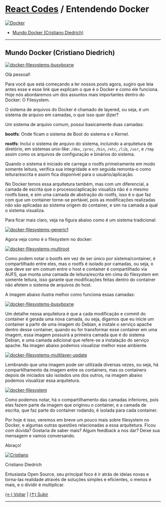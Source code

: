 # [React Codes](https://github.com/systemboys/React_Codes#react-codes "React Codes") / Entendendo Docker

[![Docker](./images/Docker.png "Docker")](./images/Docker.png "Docker")

- [Mundo Docker (Cristiano Diedrich)](#mundo-docker-cristiano-diedrich "Mundo Docker (Cristiano Diedrich)")

---

## Mundo Docker (Cristiano Diedrich)

[![docker-filesystems-busyboxrw](https://github.com/systemboys/React_Codes/blob/main/Tecnologia%20de%20cont%C3%AAiner/Docker/Entendendo%20Docker/images/Mundo%20Docker%20(Cristiano%20Diedrich)/docker-filesystems-busyboxrw.png?raw=true "docker-filesystems-busyboxrw")](https://github.com/systemboys/React_Codes/blob/main/Tecnologia%20de%20cont%C3%AAiner/Docker/Entendendo%20Docker/images/Mundo%20Docker%20(Cristiano%20Diedrich)/docker-filesystems-busyboxrw.png?raw=true "docker-filesystems-busyboxrw")

Olá pessoal!

Para você que está começando a ler nossos posts agora, sugiro que leia antes esse e esse link que explicam o que é o Docker e como ele funciona. Hoje nós abordaremos um dos assuntos mais importantes dentro do Docker: O Filesystem.

O sistema de arquivos do Docker é chamado de layered, ou seja, é um sistema de arquivo em camadas, o que isso quer dizer?

Um sistema de arquivo comum, possui basicamente duas camadas:

**bootfs**: Onde ficam o sistema de Boot do sistema e o Kernel.

**rootfs**: Inclui o sistema de arquivo do sistema, incluindo a arquitetura de diretório, em sistemas unix-like: `/dev`, `/proc`, `/bin`, `/etc`, `/lib`, `/usr`, e `/tmp` assim como os arquivos de configuração e binários do sistema.

Quando o sistema é iniciado ele carrega o rootfs primeiramente em modo somente leitura, verifica sua integridade e em seguida remonta-o como leitura/escrita e assim fica disponível para o usuário/aplicação.

No Docker temos essa arquitetura também, mas com um diferencial, a camada de escrita que o processo/aplicação visualiza não é o mesmo rootfs base, e sim uma camada de abstração do rootfs, isso é o que faz com que um container torne-se portável, pois as modificações realizadas não são aplicadas ao sistema origem do container, e sim na camada a qual o sistema visualiza.

Para ficar mais claro, veja na figura abaixo como é um sistema tradicional:

[![docker-filesystems-generic1](https://github.com/systemboys/React_Codes/blob/main/Tecnologia%20de%20cont%C3%AAiner/Docker/Entendendo%20Docker/images/Mundo%20Docker%20(Cristiano%20Diedrich)/docker-filesystems-generic1-300x225.png?raw=true "docker-filesystems-generic1")](https://github.com/systemboys/React_Codes/blob/main/Tecnologia%20de%20cont%C3%AAiner/Docker/Entendendo%20Docker/images/Mundo%20Docker%20(Cristiano%20Diedrich)/docker-filesystems-generic1-300x225.png?raw=true "docker-filesystems-generic1") 

Agora veja como é o filesystem no docker:

[![docker-filesystems-multiroot](https://github.com/systemboys/React_Codes/blob/main/Tecnologia%20de%20cont%C3%AAiner/Docker/Entendendo%20Docker/images/Mundo%20Docker%20(Cristiano%20Diedrich)/docker-filesystems-multiroot-300x225.png?raw=true "docker-filesystems-multiroot")](https://github.com/systemboys/React_Codes/blob/main/Tecnologia%20de%20cont%C3%AAiner/Docker/Entendendo%20Docker/images/Mundo%20Docker%20(Cristiano%20Diedrich)/docker-filesystems-multiroot-300x225.png?raw=true "docker-filesystems-multiroot") 

Como podem notar o bootfs em vez de ser único por sistema/container, é compartilhado entre eles, mas o rootfs é isolado por camadas, ou seja, o que deve ser em comum entre o host e container é compartilhado via AUFS, que monta uma camada de leitura/escrita em cima do filesystem em somente leitura, isso garante que modificações feitas dentro do container não afetem o sistema de arquivos do host.

A imagem abaixo ilustra melhor como funciona essas camadas:

[![docker-filesystems-busyboxrw](https://github.com/systemboys/React_Codes/blob/main/Tecnologia%20de%20cont%C3%AAiner/Docker/Entendendo%20Docker/images/Mundo%20Docker%20(Cristiano%20Diedrich)/docker-filesystems-busyboxrw-300x225.png?raw=true "docker-filesystems-busyboxrw")](https://github.com/systemboys/React_Codes/blob/main/Tecnologia%20de%20cont%C3%AAiner/Docker/Entendendo%20Docker/images/Mundo%20Docker%20(Cristiano%20Diedrich)/docker-filesystems-busyboxrw-300x225.png?raw=true "docker-filesystems-busyboxrw")

Um detalhe nessa arquitetura é que a cada modificação e commit do container é gerada uma nova camada, ou seja, digamos que eu inicie um container a partir de uma imagem do Debian, e instale o serviço apache dentro desse container, quando eu for transformar esse container em uma imagem, essa imagem possuirá a primeira camada que é do sistema Debian, e uma camada adicional que refere-se a instalação do serviço apache. Na imagen abaixo podemos visualizar melhor esse ambiente.

[![docker-filesystems-multilayer-update](https://github.com/systemboys/React_Codes/blob/main/Tecnologia%20de%20cont%C3%AAiner/Docker/Entendendo%20Docker/images/Mundo%20Docker%20(Cristiano%20Diedrich)/docker-filesystems-multilayer-update-300x241.png?raw=true "docker-filesystems-multilayer-update")](https://github.com/systemboys/React_Codes/blob/main/Tecnologia%20de%20cont%C3%AAiner/Docker/Entendendo%20Docker/images/Mundo%20Docker%20(Cristiano%20Diedrich)/docker-filesystems-multilayer-update-300x241.png?raw=true "docker-filesystems-multilayer-update")

Lembrando que uma imagem pode ser utilizada diversas vezes, ou seja, há compartilhamento da imagem entre os containers, mas os containers depois de iniciados são isolados uns dos outros, na imagem abaixo podemos visualizar essa arquitetura.

[![docker-filesystem](https://github.com/systemboys/React_Codes/blob/main/Tecnologia%20de%20cont%C3%AAiner/Docker/Entendendo%20Docker/images/Mundo%20Docker%20(Cristiano%20Diedrich)/docker-filesystem-300x169.jpg?raw=true "docker-filesystem")](https://github.com/systemboys/React_Codes/blob/main/Tecnologia%20de%20cont%C3%AAiner/Docker/Entendendo%20Docker/images/Mundo%20Docker%20(Cristiano%20Diedrich)/docker-filesystem-300x169.jpg?raw=true "docker-filesystem")

Como podemos notar, há o compartilhamento das camadas inferiores, pois elas fazem parte da imagem que originou o container, e a camada de escrita, que faz parte do container rodando, é isolada para cada container.

Por hoje é isso, veremos em breve um pouco mais sobre filesystem no Docker, e algumas outras questões relacionadas a essa arquitetura. Ficou com dúvida? Gostaria de saber mais? Algum feedback a nos dar? Deixe sua mensagem e vamos conversando.

Abraço!

[![Cristiano](https://github.com/systemboys/React_Codes/blob/main/Tecnologia%20de%20cont%C3%AAiner/Docker/Entendendo%20Docker/images/Mundo%20Docker%20(Cristiano%20Diedrich)/cristiano.png?raw=true "Cristiano")](https://github.com/systemboys/React_Codes/blob/main/Tecnologia%20de%20cont%C3%AAiner/Docker/Entendendo%20Docker/images/Mundo%20Docker%20(Cristiano%20Diedrich)/cristiano.png?raw=true "Cristiano")

Cristiano Diedrich

Entusiasta Open Source, seu principal foco é ir atrás de ideias novas e torna-las realidade através de soluções simples e eficientes, o menos é mais, e o dividir é multiplicar.

[(&larr;) Voltar](https://github.com/systemboys/React_Codes#react-codes "Voltar ao Sumário") | 
[(&uarr;) Subir](#react-codes--entendendo-docker "Subir para o topo")

---